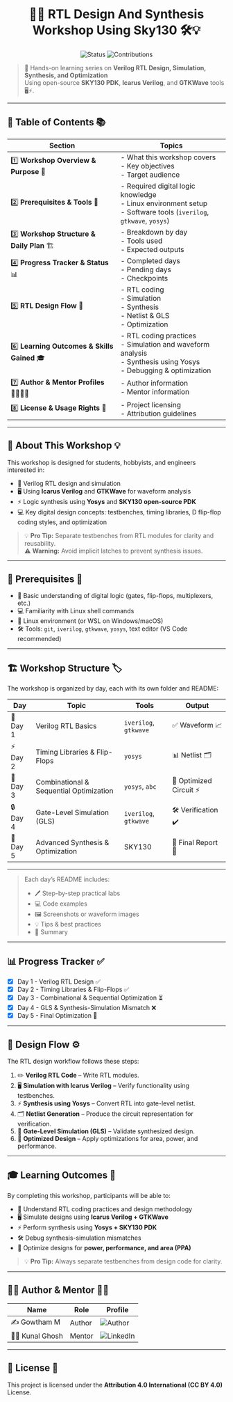 <div align = center>
  
# 🚀✨ RTL Design And Synthesis Workshop Using Sky130 🛠️💡

![Status](https://img.shields.io/badge/Status-Active-brightgreen)
![Contributions](https://img.shields.io/badge/Contributions-Welcome-blue)

</div>

> 🎯 Hands-on learning series on **Verilog RTL Design, Simulation, Synthesis, and Optimization**  
> Using open-source **SKY130 PDK**, **Icarus Verilog**, and **GTKWave** tools 🖥️⚡.

---

## 📌 Table of Contents 📚

| Section | Topics |
|---------|--------|
| 1️⃣ **Workshop Overview & Purpose** 🌟 | - What this workshop covers <br> - Key objectives <br> - Target audience |
| 2️⃣ **Prerequisites & Tools** 🧰 | - Required digital logic knowledge <br> - Linux environment setup <br> - Software tools (`iverilog`, `gtkwave`, `yosys`) |
| 3️⃣ **Workshop Structure & Daily Plan** 🏗️ | - Breakdown by day <br> - Tools used <br> - Expected outputs |
| 4️⃣ **Progress Tracker & Status** 📊 | - Completed days <br> - Pending days <br> - Checkpoints |
| 5️⃣ **RTL Design Flow** 🔄 | - RTL coding <br> - Simulation <br> - Synthesis <br> - Netlist & GLS <br> - Optimization |
| 6️⃣ **Learning Outcomes & Skills Gained** 🎓 | - RTL coding practices <br> - Simulation and waveform analysis <br> - Synthesis using Yosys <br> - Debugging & optimization |
| 7️⃣ **Author & Mentor Profiles** 👨‍💻🧑‍🏫 | - Author information <br> - Mentor information |
| 8️⃣ **License & Usage Rights** 📝 | - Project licensing <br> - Attribution guidelines |


---


## 🌟 About This Workshop 💡

This workshop is designed for students, hobbyists, and engineers interested in:

- 🔹 Verilog RTL design and simulation  
- 🖥️ Using **Icarus Verilog** and **GTKWave** for waveform analysis  
- ⚡ Logic synthesis using **Yosys** and **SKY130 open-source PDK**  
- 💻 Key digital design concepts: testbenches, timing libraries, D flip-flop coding styles, and optimization  

> 💡 **Pro Tip:** Separate testbenches from RTL modules for clarity and reusability.  
> ⚠️ **Warning:** Avoid implicit latches to prevent synthesis issues.

---


## 🧰 Prerequisites 📖

- 🧩 Basic understanding of digital logic (gates, flip-flops, multiplexers, etc.)  
- 💻 Familiarity with Linux shell commands  
- 🐧 Linux environment (or WSL on Windows/macOS)  
- 🛠️ Tools: `git`, `iverilog`, `gtkwave`, `yosys`, text editor (VS Code recommended)

---


## 🏗️ Workshop Structure 🏷️

The workshop is organized by day, each with its own folder and README:

| Day | Topic | Tools | Output |
|-----|-------|-------|--------|
| 📘 Day 1 | Verilog RTL Basics | `iverilog`, `gtkwave` | ✅ Waveform 📈 |
| ⚡ Day 2 | Timing Libraries & Flip-Flops | `yosys` | 📊 Netlist 🗂️ |
| 🧩 Day 3 | Combinational & Sequential Optimization | `yosys`, `abc` | 🔧 Optimized Circuit ⚡ |
| 🔒 Day 4 | Gate-Level Simulation (GLS) | `iverilog`, `gtkwave` | 🛠 Verification ✔️ |
| 🏁 Day 5 | Advanced Synthesis & Optimization | SKY130 | 🚀 Final Report 📜 |

---

> Each day’s README includes:  
> - 🖊 Step-by-step practical labs  
> - 💻 Code examples  
> - 🖼 Screenshots or waveform images  
> - 💡 Tips & best practices
> - 🧩 Summary

---

## 📊 Progress Tracker ✅

- [x] Day 1 - Verilog RTL Design ✅  
- [x] Day 2 - Timing Libraries & Flip-Flops ✅  
- [x] Day 3 - Combinational & Sequential Optimization ⏳  
- [x] Day 4 - GLS & Synthesis-Simulation Mismatch ❌  
- [x] Day 5 - Final Optimization 🏁

---

## 🔄 Design Flow ⚙️

The RTL design workflow follows these steps:

1. ✏️ **Verilog RTL Code** – Write RTL modules.  
2. 🖥️ **Simulation with Icarus Verilog** – Verify functionality using testbenches.  
3. ⚡ **Synthesis using Yosys** – Convert RTL into gate-level netlist.  
4. 🗂 **Netlist Generation** – Produce the circuit representation for verification.  
5. 🔬 **Gate-Level Simulation (GLS)** – Validate synthesized design.  
6. 🎯 **Optimized Design** – Apply optimizations for area, power, and performance.

---

## 🎓 Learning Outcomes 🌟

By completing this workshop, participants will be able to:

- 🔹 Understand RTL coding practices and design methodology  
- 🖥️ Simulate designs using **Icarus Verilog + GTKWave**  
- ⚡ Perform synthesis using **Yosys + SKY130 PDK**  
- 🛠 Debug synthesis-simulation mismatches  
- 🎯 Optimize designs for **power, performance, and area (PPA)**  

> 💡 **Pro Tip:** Always separate testbenches from design code for clarity.  

---

## 👨‍💻 Author & Mentor 🧑‍🏫

| Name | Role | Profile |
|------|------|---------|
| ✍️ Gowtham M | Author | ![Author](https://img.shields.io/badge/Author-Gowtham-blue?style=for-the-badge&logo=github&logoColor=white) |
| 🧑‍🏫 Kunal Ghosh | Mentor | ![LinkedIn](https://img.shields.io/badge/Mentor-Kunal%20Ghosh-blue?style=for-the-badge&logo=linkedin&logoColor=white) |



---

## 📝 License 📜

This project is licensed under the **Attribution 4.0 International (CC BY 4.0)** License.  

